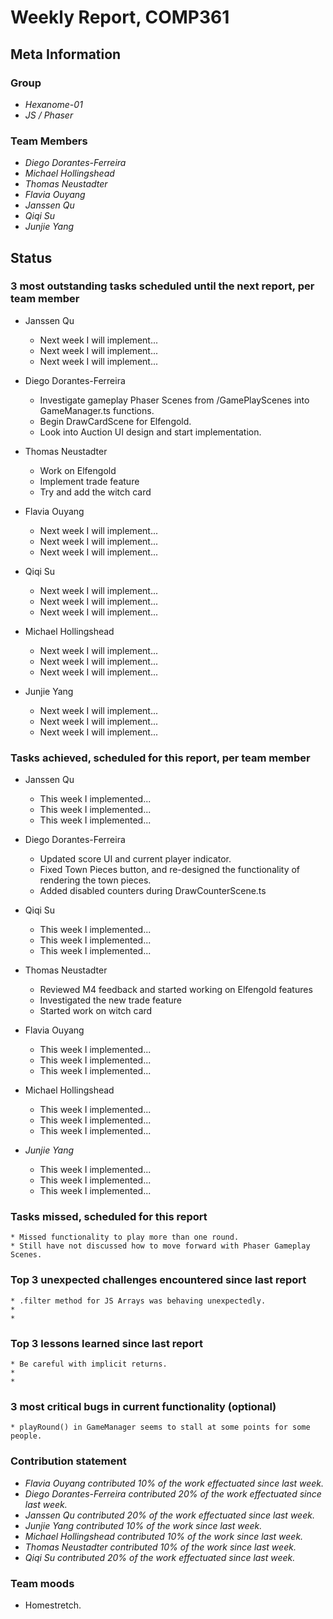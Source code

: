 # Weekly Report, COMP361

## Meta Information

### Group

 * *Hexanome-01*
 * *JS / Phaser*

### Team Members

 * *Diego Dorantes-Ferreira*
 * *Michael Hollingshead*
 * *Thomas Neustadter*
 * *Flavia Ouyang*
 * *Janssen Qu*
 * *Qiqi Su*
 * *Junjie Yang*

## Status

### 3 most outstanding tasks scheduled until the next report, per team member

* Janssen Qu
    * Next week I will implement...
    * Next week I will implement...
    * Next week I will implement...

* Diego Dorantes-Ferreira
    * Investigate gameplay Phaser Scenes from /GamePlayScenes into GameManager.ts functions.
    * Begin DrawCardScene for Elfengold.
    * Look into Auction UI design and start implementation.

* Thomas Neustadter
    * Work on Elfengold
    * Implement trade feature
    * Try and add the witch card

 * Flavia Ouyang
    * Next week I will implement...
    * Next week I will implement...
    * Next week I will implement...

 * Qiqi Su
    * Next week I will implement...
    * Next week I will implement...
    * Next week I will implement...

 * Michael Hollingshead
    * Next week I will implement...
    * Next week I will implement...
    * Next week I will implement...

 * Junjie Yang
    * Next week I will implement...
    * Next week I will implement...
    * Next week I will implement...


### Tasks achieved, scheduled for this report, per team member

* Janssen Qu
    * This week I implemented...
    * This week I implemented...
    * This week I implemented...

* Diego Dorantes-Ferreira
    * Updated score UI and current player indicator.
    * Fixed Town Pieces button, and re-designed the functionality of rendering the town pieces.
    * Added disabled counters during DrawCounterScene.ts

 * Qiqi Su
    * This week I implemented...
    * This week I implemented...
    * This week I implemented...

* Thomas Neustadter
    * Reviewed M4 feedback and started working on Elfengold features
    * Investigated the new trade feature
    * Started work on witch card

 * Flavia Ouyang
    * This week I implemented...
    * This week I implemented...
    * This week I implemented...

 * Michael Hollingshead
    * This week I implemented...
    * This week I implemented...
    * This week I implemented...

 * *Junjie Yang*
    * This week I implemented...
    * This week I implemented...
    * This week I implemented...

### Tasks missed, scheduled for this report

    * Missed functionality to play more than one round.
    * Still have not discussed how to move forward with Phaser Gameplay Scenes.

### Top 3 unexpected challenges encountered since last report

    * .filter method for JS Arrays was behaving unexpectedly.
    * 
    * 

### Top 3 lessons learned since last report

    * Be careful with implicit returns.
    * 
    * 

### 3 most critical bugs in current functionality (optional)

    * playRound() in GameManager seems to stall at some points for some people.

### Contribution statement

 * *Flavia Ouyang contributed 10% of the work effectuated since last week.*
 * *Diego Dorantes-Ferreira contributed 20% of the work effectuated since last week.*
 * *Janssen Qu contributed 20% of the work effectuated since last week.*
 * *Junjie Yang contributed 10% of the work since last week.*
 * *Michael Hollingshead contributed 10% of the work since last week.*
 * *Thomas Neustadter contributed 10% of the work since last week.*
 * *Qiqi Su contributed 20% of the work effectuated since last week.*

### Team moods

 * Homestretch. 
